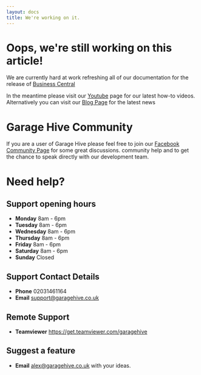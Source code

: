 ```yaml
---
layout: docs
title: We're working on it.
---
```


# Oops, we're still working on this article! 

We are currently hard at work refreshing all of our documentation for the release of [Business Central](https://www.youtube.com/watch?v=seX9jL-LaEw/ "Garage Hive Business Central")

In the meantime please visit our [Youtube](https://www.youtube.com/channel/UCEO94MEqoL9C2cIDCorxL6A/ "Garage Hive Youtube") page for our latest how-to videos. Alternatively you can visit our [Blog Page](https://www.garagehive.co.uk/live-blog "Garage Hive Blog") for the latest news

# Garage Hive Community 

If you are a user of Garage Hive please feel free to join our [Facebook Community Page](https://www.facebook.com/groups/1808538692573390/ "Facebook Community") for some great discussions. community help and to get the chance to speak directly with our development team. 

# Need help? 

## Support opening hours
* **Monday** 8am - 6pm
* **Tuesday** 8am - 6pm
* **Wednesday** 8am - 6pm
* **Thursday** 8am - 6pm
* **Friday** 8am - 6pm
* **Saturday** 8am - 6pm
* **Sunday** Closed

## Support Contact Details
* **Phone** 02031461164
* **Email** support@garagehive.co.uk

## Remote Support
* **Teamviewer**  https://get.teamviewer.com/garagehive

## Suggest a feature
* **Email** alex@garagehive.co.uk with your ideas. 
